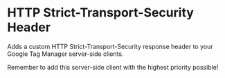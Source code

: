 # HTTP Strict-Transport-Security Header
Adds a custom HTTP Strict-Transport-Security response header to your Google Tag Manager server-side clients.

Remember to add this server-side client with the highest priority possible!
